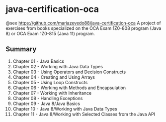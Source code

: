 # java-certification-oca

@see https://github.com/mariazevedo88/java-certification-oca
A project of exercises from books specialized on the OCA Exam 1Z0-808 program (Java 8) or OCA Exam 1Z0-815 (Java 11) program.

## Summary

1. Chapter 01 - Java Basics
1. Chapter 02 - Working with Java Data Types
1. Chapter 03 - Using Operators and Decision Constructs
1. Chapter 04 - Creating and Using Arrays
1. Chapter 05 - Using Loop Constructs
1. Chapter 06 - Working with Methods and Encapsulation
1. Chapter 07 - Working with Inheritance
1. Chapter 08 - Handling Exceptions
1. Chapter 09 - Java 8/Java Basics
1. Chapter 10 - Java 8/Working with Java Data Types
1. Chapter 11 - Java 8/Working with Selected Classes from the Java API
